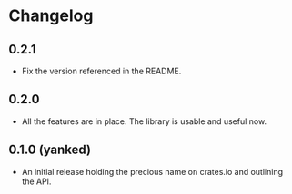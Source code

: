 # Changelog

## 0.2.1

* Fix the version referenced in the README.

## 0.2.0

* All the features are in place. The library is usable and useful now.

## 0.1.0 (yanked)

* An initial release holding the precious name on crates.io and outlining the
  API.
